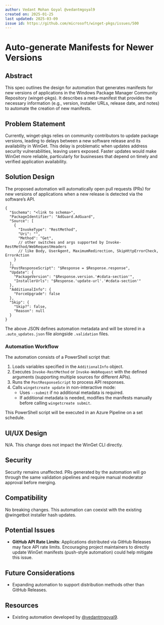 ```yaml
---
author: Vedant Mohan Goyal @vedantmgoyal9
created on: 2025-01-25
last updated: 2025-03-09
issue id: https://github.com/microsoft/winget-pkgs/issues/500
---
```


# Auto-generate Manifests for Newer Versions

## Abstract

This spec outlines the design for automation that generates manifests for new versions of applications in the Windows Package Manager Community Repository (winget-pkgs). It describes a meta-manifest that provides the necessary information (e.g., version, installer URLs, release date, and notes) to automate the creation of new manifests.

## Problem Statement

Currently, winget-pkgs relies on community contributors to update package versions, leading to delays between a new software release and its availability in WinGet. This delay is problematic when updates address security vulnerabilities, leaving users exposed. Faster updates would make WinGet more reliable, particularly for businesses that depend on timely and verified application availability.

## Solution Design

The proposed automation will automatically open pull requests (PRs) for new versions of applications when a new release is detected via the software’s API.

```jsonc
{
  "$schema": "<link to schema>",
  "PackageIdentifier": "AdGuard.AdGuard",
  "Source": [
    {
      "InvokeType": "RestMethod",
      "Uri": "",
      "Method": "Get",
      // other switches and args supported by Invoke-RestMethod/WebRequestHeaders
      // like Body, UserAgent, MaximumRedirection, SkipHttpErrorCheck, ErrorAction
    }
  ],
  "PostResponseScript": "$Response = $Response.response",
  "Update": {
    "PackageVersion": "$Response.version.'#cdata-section'",
    "InstallerUrls": "$Response.'update-url'.'#cdata-section'"
  },
  "AdditionalInfo": {
    "ForceUpgrade": false
  },
  "Skip": {
    "Skip?": false,
    "Reason": null
  }
}
```

The above JSON defines automation metadata and will be stored in a `.auto_updates.json` file alongside `.validation` files.

### Automation Workflow

The automation consists of a PowerShell script that:

1. Loads variables specified in the `AdditionalInfo` object.
2. Executes `Invoke-RestMethod` or `Invoke-WebRequest` with the defined arguments (supporting multiple sources for different APIs).
3. Runs the `PostResponseScript` to process API responses.
4. Calls `wingetcreate update` in non-interactive mode:
   - Uses `--submit` if no additional metadata is required.
   - If additional metadata is needed, modifies the manifests manually before calling `wingetcreate submit`.

This PowerShell script will be executed in an Azure Pipeline on a set schedule.

## UI/UX Design

N/A. This change does not impact the WinGet CLI directly.

## Security

Security remains unaffected. PRs generated by the automation will go through the same validation pipelines and require manual moderator approval before merging.

## Compatibility

No breaking changes. This automation can coexist with the existing @wingetbot installer hash updates.

## Potential Issues

- **GitHub API Rate Limits**: Applications distributed via GitHub Releases may face API rate limits. Encouraging project maintainers to directly update WinGet manifests (push-style automation) could help mitigate this issue.

## Future Considerations

- Expanding automation to support distribution methods other than GitHub Releases.

## Resources

- Existing automation developed by [@vedantmgoyal9](https://github.com/vedantmgoyal9).
